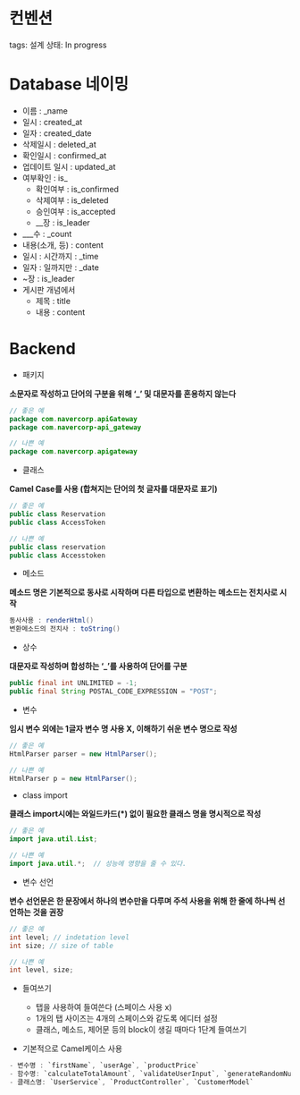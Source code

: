 # 컨벤션

tags: 설계
상태: In progress

# Database 네이밍

- 이름 : _name
- 일시 : created_at
- 일자 : created_date
- 삭제일시 : deleted_at
- 확인일시 : confirmed_at
- 업데이트 일시 : updated_at
- 여부확인 : is_
    - 확인여부 : is_confirmed
    - 삭제여부 : is_deleted
    - 승인여부 : is_accepted
    - __장 : is_leader
- ___수 : _count
- 내용(소개, 등) : content
- 일시 : 시간까지 : _time
- 일자 : 일까지만 : _date
- ~장 : is_leader
- 게시판 개념에서
    - 제목 : title
    - 내용 : content

# Backend

- 패키지

**소문자로 작성하고 단어의 구분을 위해 ‘_’ 및 대문자를 혼용하지 않는다**

```java
// 좋은 예
package com.navercorp.apiGateway
package com.navercorp-api_gateway

// 나쁜 예
package com.navercorp.apigateway

```

- 클래스

**Camel Case를 사용 (합쳐지는 단어의 첫 글자를 대문자로 표기)**

```java
// 좋은 예
public class Reservation
public class AccessToken

// 나쁜 예
public class reservation
public class Accesstoken
```

- 메소드

**메소드 명은 기본적으로 동사로 시작하며 다른 타입으로 변환하는 메소드는 전치사로 시작**

```java
동사사용 : renderHtml()
변환메소드의 전치사 : toString()
```

- 상수

**대문자로 작성하며 합성하는 ‘_’를 사용하여 단어를 구분**

```java
public final int UNLIMITED = -1;
public final String POSTAL_CODE_EXPRESSION = "POST";
```

- 변수

**임시 변수 외에는 1글자 변수 명 사용 X, 이해하기 쉬운 변수 명으로 작성**

```java
// 좋은 예
HtmlParser parser = new HtmlParser();

// 나쁜 예
HtmlParser p = new HtmlParser();
```

- class import

**클래스 import시에는 와일드카드(*) 없이 필요한 클래스 명을 명시적으로 작성** 

```java
// 좋은 예
import java.util.List;

// 나쁜 예
import java.util.*;  // 성능에 영향을 줄 수 있다.
```

- 변수 선언

**변수 선언문은 한 문장에서 하나의 변수만을 다루며 주석 사용을 위해 한 줄에 하나씩 선언하는 것을 권장**

```java
// 좋은 예
int level; // indetation level
int size; // size of table

// 나쁜 예
int level, size;
```

- 들여쓰기
    - 탭을 사용하여 들여쓴다 (스페이스 사용 x)
    - 1개의 탭 사이즈는 4개의 스페이스와 같도록 에디터 설정
    - 클래스, 메소드, 제어문 등의 block이 생길 때마다 1단계 들여쓰기

- 기본적으로 Camel케이스 사용

```java
- 변수명 : `firstName`, `userAge`, `productPrice`
- 함수명: `calculateTotalAmount`, `validateUserInput`, `generateRandomNumber`
- 클래스명: `UserService`, `ProductController`, `CustomerModel`
```